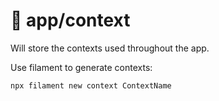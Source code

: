 # 🔮 app/context

Will store the contexts used throughout the app.

Use filament to generate contexts:

```
npx filament new context ContextName
```